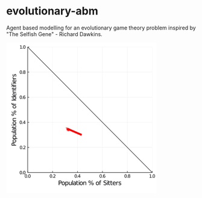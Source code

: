 # evolutionary-abm
Agent based modelling for an evolutionary game theory problem inspired by "The Selfish Gene" - Richard Dawkins.

![](https://github.com/jacobusmmsmit/evolutionary-abm/blob/master/plots/evo-abm-animated.gif?raw=true)
